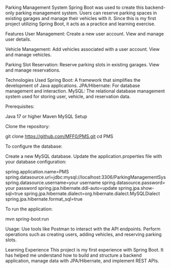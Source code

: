 Parking Management System
Spring Boot was used to create this backend-only parking management system. Users can reserve parking spaces in existing garages and manage their vehicles with it. Since this is my first project utilizing Spring Boot, it acts as a practice and learning exercise.

Features
User Management:
Create a new user account.
View and manage user details.

Vehicle Management:
Add vehicles associated with a user account.
View and manage vehicles.

Parking Slot Reservation:
Reserve parking slots in existing garages.
View and manage reservations.

Technologies Used
Spring Boot: A framework that simplifies the development of Java applications.
JPA/Hibernate: For database management and interaction.
MySQL: The relational database management system used for storing user, vehicle, and reservation data.

Prerequisites:

Java 17 or higher
Maven
MySQL
Setup

Clone the repository:

git clone https://github.com/MFF0/PMS.git
cd PMS

To configure the database:

Create a new MySQL database.
Update the application.properties file with your database configuration:

spring.application.name=PMS
spring.datasource.url=jdbc:mysql://localhost:3306/ParkingManagementSys
spring.datasource.username=your username
spring.datasource.password= your password
spring.jpa.hibernate.ddl-auto=update
spring.jpa.show-sql=true
spring.jpa.hibernate.dialect=org.hibernate.dialect.MySQLDialect
spring.jpa.hibernate.format_sql=true

To run the application:

mvn spring-boot:run

Usage:
Use tools like Postman to interact with the API endpoints.
Perform operations such as creating users, adding vehicles, and reserving parking slots.

Learning Experience
This project is my first experience with Spring Boot. It has helped me understand how to build and structure a backend application, manage data with JPA/Hibernate, and implement REST APIs.
